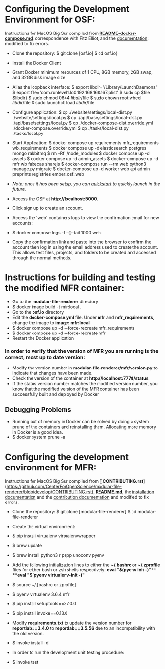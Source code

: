 # Configuring the Development Environment for OSF:

Instructions for MacOS Big Sur compiled from [**README-docker-compose.md**](https://github.com/CenterForOpenScience/osf.io/blob/develop/README-docker-compose.md), correspondence with Fitz Elliot, and the [documentation](https://cosdev.readthedocs.io/en/latest/osf/setup.html): modified to fix errors.


- Clone the repository:
$ git clone [osf.io]
$ cd osf.io}

- Install the Docker Client

- Grant Docker minimum resources of 1 CPU, 8GB memory, 2GB swap, and 32GB disk image size

- Alias the loopback interface:
$ export libdir='/Library/LaunchDaemons'
$ export file='com.runlevel1.lo0.192.168.168.167.plist'
$ sudo cp $file $libdir}
$ sudo chmod 0644 $libdir/$file
$ sudo chown root:wheel $libdir/$file
$ sudo launchctl load $libdir/$file

- Configure application:
$ cp ./website/settings/local-dist.py ./website/settings/local.py
$ cp ./api/base/settings/local-dist.py ./api/base/settings/local.py
$ cp ./docker-compose-dist.override.yml ./docker-compose.override.yml
$ cp ./tasks/local-dist.py ./tasks/local.py

- Start Application:
$ docker compose up requirements mfr_requirements wb_requirements
$ docker compose up -d elasticsearch postgres mongo rabbitmq
$ rm -Rf ./node_modules
$ docker compose up -d assets
$ docker compose up -d admin_assets
$ docker-compose up -d mfr wb fakecas sharejs
$ docker-compose run --rm web python3 manage.py migrate
$ docker-compose up -d worker web api admin preprints registries ember\_osf\_web

- *Note: once it has been setup, you can [quickstart](https://github.com/CenterForOpenScience/osf.io/blob/develop/README-docker-compose.md\#quickstart-running-all-osf-services-in-the-background) to quickly launch in the future.*

- Access the OSF at **http://localhost:5000**.

- Click sign up to create an account.

- Access the 'web' containers logs to view the confirmation email for new accounts:

- $ docker compose logs -f -{}-tail 1000 web

- Copy the confirmation link and paste into the browser to confirm the account then log in using the email address used to create the account. This allows test files, projects, and folders to be created and accessed through the normal methods.


# Instructions for building and testing the modified MFR container:

- Go to the **modular-file-renderer** directory
- $ docker image build -t mfr:local .
- Go to the **osf.io** directory
- Edit the **docker-compose.yml** file. Under **mfr** and **mfr_requirements**, change the image to **image: mfr:local**
- $ docker compose up -d --force-recreate mfr_requirements
- $ docker compose up -d --force-recreate mfr
- Restart the Docker application

### In order to verify that the version of MFR you are running is the correct, most up to date version:

- Modify the version number in **modular-file-renderer/mfr/version.py** to indicate that changes have been made.
- Check the version of the container at **http://localhost:7778/status**
- If the status version number matches the modified version number, you know that the modified version of the MFR container has been successfully built and deployed by Docker.


## Debugging Problems

- Running out of memory in Docker can be solved by doing a system prune of the containers and reinstalling them. Allocating more memory in Docker is a good idea.
- $ docker system prune -a

# Configuring the development environment for MFR:
Instructions for MacOS Big Sur compiled from []**CONTRIBUTING.rst**](https://github.com/CenterForOpenScience/modular-file-renderer/blob/develop/CONTRIBUTING.rst), [**README.md**](https://github.com/CenterForOpenScience/modular-file-renderer/blob/develop/README.md), the [installation documentation](https://modular-file-renderer.readthedocs.io/en/latest/install.html\#install) and the [contribution documentation](https://modular-file-renderer.readthedocs.io/en/latest/contributing.html) and modified to fix errors.

- Clone the repository:
$ git clone [modular-file-renderer]
$ cd modular-file-renderer
- Create the virtual environment:

- $ pip install virtualenv virtualenvwrapper
- $ brew update
- $ brew install python3 r pspp unoconv pyenv

- Add the following initialization lines to either the **~/.bashrc** or **~/.zprofile** files for either bash or zsh shells respectively:
**eval "$(pyenv init -)"**
**eval "$(pyenv virtualenv-init -)"**

- $ source ~/.[bashrc or zprofile]
- $ pyenv virtualenv 3.6.4 mfr
- $ pip install setuptools==37.0.0
- $ pip install invoke==0.13.0
- Modify **requirements.txt** to update the version number for **reportlab==3.4.0** to **reportlab==3.5.56** due to an incompatibility with the old version.
- $ invoke install -d

- In order to run the development unit testing procedure:

- $ invoke test
